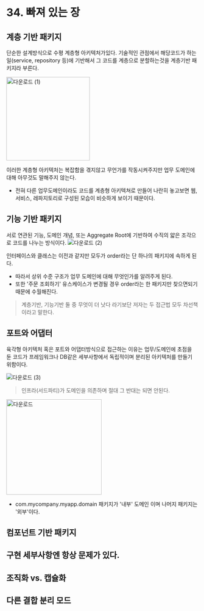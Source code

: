 # 34. 빠져 있는 장

## 계층 기반 패키지
단순한 설계방식으로 수평 계층형 아키텍처가있다. 
기술적인 관점에서 해당코드가 하는일(service, repository 등)에 기반해서 그 코드를 계층으로 분할하는것을 계층기반 패키지라 부른다. 
 
 
<img width="219" alt="다운로드 (1)" src="https://user-images.githubusercontent.com/50142323/151651244-62f8442d-6ea1-4060-aba1-707bfb1364e0.png">

이러한 계층형 아키텍처는 복잡함을 겪지않고 무언가를 작동시켜주지만 업무 도메인에 대해 아무것도 말해주지 않는다.
 - 전혀 다른 업무도메인이라도 코드를 계층형 아키텍쳐로 만들어 나란히 놓고보면 웹, 서비스, 레파지토리로 구성된 모습이 비슷하게 보이기 때문이다.

## 기능 기반 패키지
서로 연관된 기능, 도메인 개념, 또는 Aggregate Root에 기반하여 수직의 얇은 조각으로 코드를 나누는 방식이다.
![다운로드 (2)](https://user-images.githubusercontent.com/50142323/151651353-19ae6389-2fda-4c36-a38a-66f019cf79b4.png)

인터페이스와 클래스는 이전과 같지만 모두가 order라는 단 하나의 패키지에 속하게 된다.
 - 따라서 상위 수준 구조가 업무 도메인에 대해 무엇인가를 알려주게 된다.
 - 또한 '주문 조회하기' 유스케이스가 변경될 경우 order라는 한 패키지만 찾으면되기 때문에 수월해진다. 

> 계층기반, 기능기반 둘 중 무엇이 더 낫다 라기보단 저자는 두 접근법 모두 차선책이라고 말한다.


## 포트와 어댑터
육각형 아키텍처 혹은 포트와 어댑터방식으로 접근하는 이유는 업무/도메인에 초점을 둔 코드가 프레임워크나 DB같은 세부사항에서 독립적이며 분리된 아키텍처를 만들기 위함이다.

![다운로드 (3)](https://user-images.githubusercontent.com/50142323/151652060-884e0b75-0eae-48d4-a1b5-ad5eafe97066.png)

> 인프라(서드파티)가 도메인을 의존하며 절대 그 반대는 되면 안된다.

<img width="250" alt="다운로드" src="https://user-images.githubusercontent.com/50142323/151652083-a5cc2176-287c-4e26-bdd5-257b66b35ba6.png">

 - com.mycompany.myapp.domain 패키지가 '내부' 도메인 이며 나머지 패키지는 '외부'이다.


## 컴포넌트 기반 패키지

## 구현 세부사항엔 항상 문제가 있다.

## 조직화 vs. 캡슐화

## 다른 결합 분리 모드
